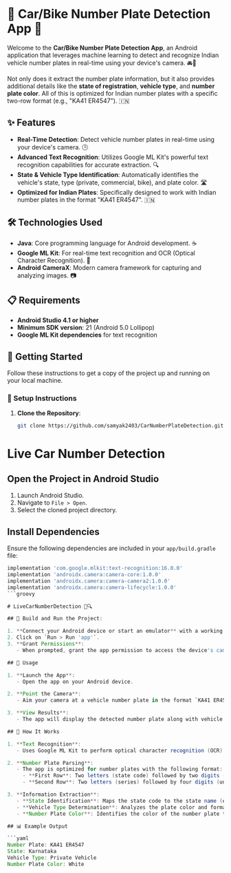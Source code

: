 # 🚗 Car/Bike Number Plate Detection App 📱

Welcome to the **Car/Bike Number Plate Detection App**, an Android application that leverages machine learning to detect and recognize Indian vehicle number plates in real-time using your device's camera. 🚘📸

Not only does it extract the number plate information, but it also provides additional details like the **state of registration**, **vehicle type**, and **number plate color**. All of this is optimized for Indian number plates with a specific two-row format (e.g., "KA41 ER4547"). 🇮🇳

## ✨ Features

- **Real-Time Detection**: Detect vehicle number plates in real-time using your device's camera. 🕒
- **Advanced Text Recognition**: Utilizes Google ML Kit's powerful text recognition capabilities for accurate extraction. 🔍
- **State & Vehicle Type Identification**: Automatically identifies the vehicle's state, type (private, commercial, bike), and plate color. 🛣️
- **Optimized for Indian Plates**: Specifically designed to work with Indian number plates in the format "KA41 ER4547". 🇮🇳

## 🛠️ Technologies Used

- **Java**: Core programming language for Android development. ☕
- **Google ML Kit**: For real-time text recognition and OCR (Optical Character Recognition). 🤖
- **Android CameraX**: Modern camera framework for capturing and analyzing images. 📷

## 📋 Requirements

- **Android Studio 4.1 or higher**
- **Minimum SDK version**: 21 (Android 5.0 Lollipop)
- **Google ML Kit dependencies** for text recognition

## 🚀 Getting Started

Follow these instructions to get a copy of the project up and running on your local machine.

### 🔧 Setup Instructions

1. **Clone the Repository**:

   ```bash
   git clone https://github.com/samyak2403/CarNumberPlateDetection.git

# Live Car Number Detection

## Open the Project in Android Studio

1. Launch Android Studio.
2. Navigate to `File > Open`.
3. Select the cloned project directory.

## Install Dependencies

Ensure the following dependencies are included in your `app/build.gradle` file:

```groovy
implementation 'com.google.mlkit:text-recognition:16.0.0'
implementation 'androidx.camera:camera-core:1.0.0'
implementation 'androidx.camera:camera-camera2:1.0.0'
implementation 'androidx.camera:camera-lifecycle:1.0.0'
```groovy

# LiveCarNumberDetection 🚗🔍

## 📱 Build and Run the Project:

1. **Connect your Android device or start an emulator** with a working camera.
2. Click on `Run > Run 'app'`.
3. **Grant Permissions**:
   - When prompted, grant the app permission to access the device's camera. 📹

## 📖 Usage

1. **Launch the App**:
   - Open the app on your Android device.

2. **Point the Camera**:
   - Aim your camera at a vehicle number plate in the format `KA41 ER4547`. 🏍️

3. **View Results**:
   - The app will display the detected number plate along with vehicle information on the screen. 📄

## 🧐 How It Works

1. **Text Recognition**:
   - Uses Google ML Kit to perform optical character recognition (OCR) on live camera frames to detect text. 📝

2. **Number Plate Parsing**:
   - The app is optimized for number plates with the following format:
     - **First Row**: Two letters (state code) followed by two digits (RTO code), e.g., "KA41".
     - **Second Row**: Two letters (series) followed by four digits (unique number), e.g., "ER4547".

3. **Information Extraction**:
   - **State Identification**: Maps the state code to the state name (e.g., "KA" -> "Karnataka").
   - **Vehicle Type Determination**: Analyzes the plate color and format to determine if it's a private vehicle, commercial vehicle, or bike.
   - **Number Plate Color**: Identifies the color of the number plate to infer the type of registration (e.g., white for private vehicles, yellow for commercial). 🎨

## 📊 Example Output

```yaml
Number Plate: KA41 ER4547
State: Karnataka
Vehicle Type: Private Vehicle
Number Plate Color: White
